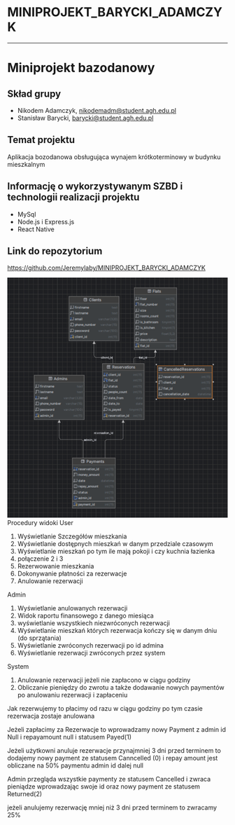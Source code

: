 # MINIPROJEKT_BARYCKI_ADAMCZYK


---

# Miniprojekt bazodanowy

## Skład grupy

- Nikodem Adamczyk, nikodemadm@student.agh.edu.pl
- Stanisław Barycki, barycki@student.agh.edu.pl

## Temat projektu

Aplikacja bozodanowa obsługująca wynajem krótkoterminowy w budynku mieszkalnym

## Informację o wykorzystywanym SZBD i technologii realizacji projektu

- MySql
- Node.js i Express.js
- React Native

## Link do repozytorium

https://github.com/Jeremylaby/MINIPROJEKT_BARYCKI_ADAMCZYK

![image.png](img%2Fimage.png)
Procedury widoki
User

1. Wyświetlanie Szczegółów mieszkania
2. Wyświetlanie dostępnych mieszkań w danym przedziale czasowym
3. Wyświetlanie mieszkań po tym ile mają pokoji i czy kuchnia łazienka
4. połączenie 2 i 3
5. Rezerwowanie mieszkania
6. Dokonywanie płatności za rezerwacje
7. Anulowanie rezerwacji

Admin

1. Wyświetlanie anulowanych rezerwacji
2. Widok raportu finansowego z danego miesiąca
3. wyświetlanie wszystkiech niezwróconych rezerwacji
4. Wyświetlanie mieszkań których rezerwacja kończy się w danym dniu (do sprzątania)
5. Wyświetlanie zwróconych rezerwacji po id admina
6. Wyświetlanie rezerwacji zwróconych przez system

System

1. Anulowanie rezerwacji jeżeli nie zapłacono w ciągu godziny
2. Obliczanie pieniędzy do zwrotu a także dodawanie nowych paymentów po anulowaniu rezerwacji i zapłaceniu

Jak rezerwujemy to płacimy od razu w ciągu godziny po tym czasie rezerwacja zostaje anulowana

Jeżeli zapłacimy za Rezerwacje to wprowadzamy nowy Payment z admin id Null i repayamount null i statusem Payed(1)

Jeżeli użytkowni anuluje rezerwacje przynajmniej 3 dni przed terminem to dodajemy nowy payment ze statusem Canncelled (0)
i repay amount jest obliczane na 50% paymentu admin id dalej null

Admin przegląda wszystkie paymenty ze statusem Cancelled i zwraca pieniądze wprowadzając swoje id oraz nowy payment ze statusem Returned(2)

jeżeli anulujemy rezerwację mniej niż 3 dni przed terminem to zwracamy 25%
